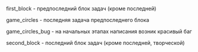 first_block - предпоследний блок задач (кроме последней)

game_circles - последняя задача предпоследнего блока

game_circles_bug - на начальных этапах написания возник красивый баг 

second_block - последний блок задач (кроме последней, творческой)
